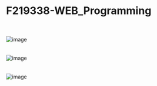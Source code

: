 # F219338-WEB_Programming
<br><br>
![image](https://github.com/AnasRana237/F219338-WEB_Programming/assets/160055903/1ae616bc-68fc-4b84-9844-8cab7a68b2d6)
<br><br><br>
![image](https://github.com/AnasRana237/F219338-WEB_Programming/assets/160055903/27c87eef-c20e-45b1-ba00-f7a447b203a9)
<br><br><br>
![image](https://github.com/AnasRana237/F219338-WEB_Programming/assets/160055903/57175438-ce8c-473a-a7ee-ae7c0e8a566e)
